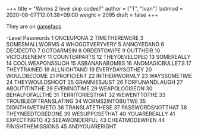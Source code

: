 +++
title = "Worms 2 level skip codes?"
author = ["T", "Ivan"]
lastmod = 2020-08-07T12:01:38+09:00
weight = 2095
draft = false
+++

They are on [gamefaqs](https://web.archive.org/web/20190604063925/https://gamefaqs.gamespot.com/pc/47995-worms-2/faqs/17376)

   -Level Passwords
 1 ONCEUPONA                           2 TIMETHEREWERE
 3 SOMESMALLWORMS                   4 WHOGOTVERYVERY
 5 ANNOYEDAND                       6 DECIDEDTO
 7 GOTOARMSIN                       8 ORDERTOWIPE
 9 OUTTHEIR                        10 VICIOUSENEMY
11 COUNTERPARTS                    12 THEYDEVELOPED
13 SOMEREALLY                      14 COOLWEAPONSSUCH
15 ASBANANABOMBS                   16 ANDMAGICBULLETS
17 THEYTRAINED                     18 ALLNIGHTAND
19 EVERYDAYSOTHEY                  20 WOULDBECOME
21 PROFICIENT                      22 INTHEIRWORMLY
23 WAYSSOMETIME                    24 THEYWOULDSHOOT
25 GRANNIESJUST                    26 FORFUNANDLAUGH
27 ABOUTITINTHE                    28 EVENINGTIME
29 WEAPOLOGISEON                   30 BEHALFOFALLTHE
31 TERRITORIESTHAT                 32 WEWENTTOTHE
33 TROUBLEOFTRANSLATING            34 WORMS2INTOBUTWE
35 DIDNTHAVETIMETO                 36 TRANSLATETHESE
37 PASSWORDSNOTTHAT                38 THEYNEEDTOBEDONE
39 WESUPPOSETHAT                   40 YOUAREREALLY
41 EXPECTINGTO                     42 SEEAWONDERFUL
43 CHEATMODEWHEN                   44 FINISHTHEMISSIONS
45 ANDYOUARERIGHT
